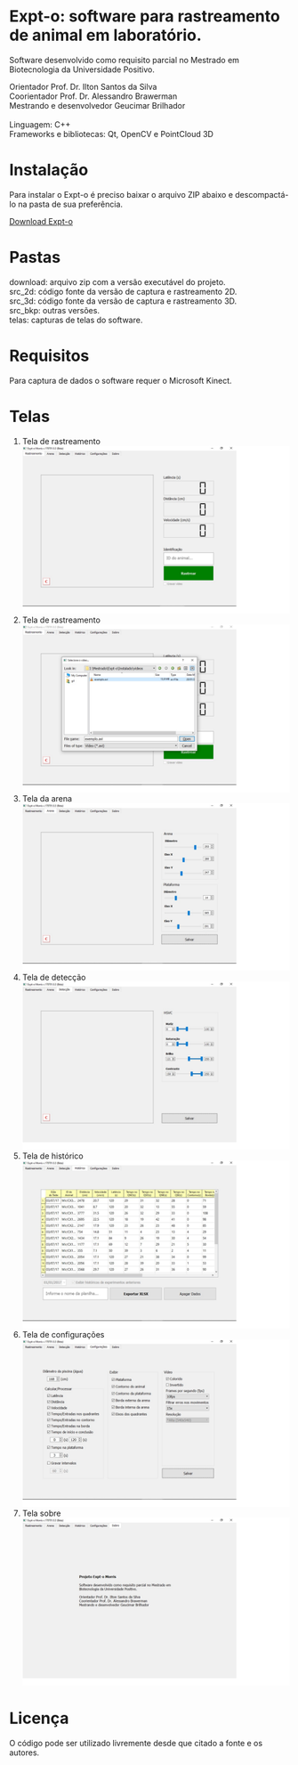 # Expt-o: software para rastreamento de animal em laboratório.

Software desenvolvido como requisito parcial no Mestrado em Biotecnologia da Universidade Positivo.

Orientador Prof. Dr. Ilton Santos da Silva<br>
Coorientador Prof. Dr. Alessandro Brawerman<br>
Mestrando e desenvolvedor Geucimar Brilhador<br>
<br>
Linguagem: C++<br>
Frameworks e bibliotecas: Qt, OpenCV e PointCloud 3D<br>

# Instalação
Para instalar o Expt-o é preciso baixar o arquivo ZIP abaixo e descompactá-lo na pasta de sua preferência.<br>

[Download Expt-o](https://github.com/gilbriatore/expt-o/raw/main/download/Expt-o.zip)

# Pastas
download: arquivo zip com a versão executável do projeto.<br>
src_2d: código fonte da versão de captura e rastreamento 2D.<br>
src_3d: código fonte da versão de captura e rastreamento 3D.<br>
src_bkp: outras versões.<br>
telas: capturas de telas do software.<br>

# Requisitos
Para captura de dados o software requer o Microsoft Kinect.

# Telas

1. Tela de rastreamento<br>
![alt text](https://github.com/gilbriatore/expt-o/raw/main/Telas/01_rastreamento.jpg "Tela de rastreamento")<br>
2. Tela de rastreamento<br>
![alt text](https://github.com/gilbriatore/expt-o/raw/main/Telas/07_captura_01.jpg "Tela de rastreamento")<br>
3. Tela da arena<br>
![alt text](https://github.com/gilbriatore/expt-o/raw/main/Telas/02_arena.jpg "Tela da arena")<br>
4. Tela de detecção<br>
![alt text](https://github.com/gilbriatore/expt-o/raw/main/Telas/03_deteccao.jpg "Tela de detecção")<br>
5. Tela de histórico<br>
![alt text](https://github.com/gilbriatore/expt-o/raw/main/Telas/04_historico.jpg "Tela de histórico")<br>
6. Tela de configurações<br>
![alt text](https://github.com/gilbriatore/expt-o/raw/main/Telas/05_configuracoes.jpg "Tela de configurações")<br>
7. Tela sobre<br>
![alt text](https://github.com/gilbriatore/expt-o/raw/main/Telas/06_sobre.jpg "Tela sobre")

# Licença
O código pode ser utilizado livremente desde que citado a fonte e os autores.